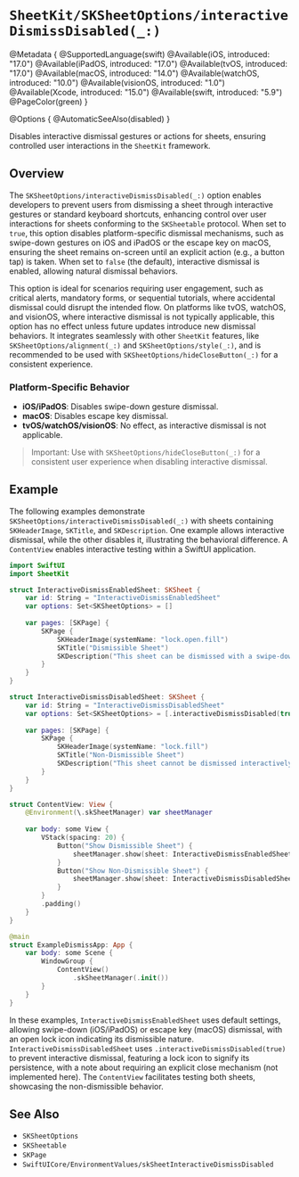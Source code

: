 # ``SheetKit/SKSheetOptions/interactiveDismissDisabled(_:)``

@Metadata {
    @SupportedLanguage(swift)
    @Available(iOS, introduced: "17.0")
    @Available(iPadOS, introduced: "17.0")
    @Available(tvOS, introduced: "17.0")
    @Available(macOS, introduced: "14.0")
    @Available(watchOS, introduced: "10.0")
    @Available(visionOS, introduced: "1.0")
    @Available(Xcode, introduced: "15.0")
    @Available(swift, introduced: "5.9")
    @PageColor(green)
}

@Options {
    @AutomaticSeeAlso(disabled)
}

Disables interactive dismissal gestures or actions for sheets, ensuring controlled user interactions in the `SheetKit` framework.

## Overview

The `SKSheetOptions/interactiveDismissDisabled(_:)` option enables developers to prevent users from dismissing a sheet through interactive gestures or standard keyboard shortcuts, enhancing control over user interactions for sheets conforming to the `SKSheetable` protocol. When set to `true`, this option disables platform-specific dismissal mechanisms, such as swipe-down gestures on iOS and iPadOS or the escape key on macOS, ensuring the sheet remains on-screen until an explicit action (e.g., a button tap) is taken. When set to `false` (the default), interactive dismissal is enabled, allowing natural dismissal behaviors.

This option is ideal for scenarios requiring user engagement, such as critical alerts, mandatory forms, or sequential tutorials, where accidental dismissal could disrupt the intended flow. On platforms like tvOS, watchOS, and visionOS, where interactive dismissal is not typically applicable, this option has no effect unless future updates introduce new dismissal behaviors. It integrates seamlessly with other `SheetKit` features, like `SKSheetOptions/alignment(_:)` and `SKSheetOptions/style(_:)`, and is recommended to be used with `SKSheetOptions/hideCloseButton(_:)` for a consistent experience.

### Platform-Specific Behavior

- **iOS/iPadOS**: Disables swipe-down gesture dismissal.
- **macOS**: Disables escape key dismissal.
- **tvOS/watchOS/visionOS**: No effect, as interactive dismissal is not applicable.

> Important: Use with `SKSheetOptions/hideCloseButton(_:)` for a consistent user experience when disabling interactive dismissal.

## Example

The following examples demonstrate `SKSheetOptions/interactiveDismissDisabled(_:)` with sheets containing `SKHeaderImage`, `SKTitle`, and `SKDescription`. One example allows interactive dismissal, while the other disables it, illustrating the behavioral difference. A `ContentView` enables interactive testing within a SwiftUI application.

```swift
import SwiftUI
import SheetKit

struct InteractiveDismissEnabledSheet: SKSheet {
    var id: String = "InteractiveDismissEnabledSheet"
    var options: Set<SKSheetOptions> = []
    
    var pages: [SKPage] {
        SKPage {
            SKHeaderImage(systemName: "lock.open.fill")
            SKTitle("Dismissible Sheet")
            SKDescription("This sheet can be dismissed with a swipe-down gesture or escape key. Feel free to explore!")
        }
    }
}

struct InteractiveDismissDisabledSheet: SKSheet {
    var id: String = "InteractiveDismissDisabledSheet"
    var options: Set<SKSheetOptions> = [.interactiveDismissDisabled(true)]
    
    var pages: [SKPage] {
        SKPage {
            SKHeaderImage(systemName: "lock.fill")
            SKTitle("Non-Dismissible Sheet")
            SKDescription("This sheet cannot be dismissed interactively. Use a button to close it (not implemented here).")
        }
    }
}

struct ContentView: View {
    @Environment(\.skSheetManager) var sheetManager
    
    var body: some View {
        VStack(spacing: 20) {
            Button("Show Dismissible Sheet") {
                sheetManager.show(sheet: InteractiveDismissEnabledSheet.self)
            }
            Button("Show Non-Dismissible Sheet") {
                sheetManager.show(sheet: InteractiveDismissDisabledSheet.self)
            }
        }
        .padding()
    }
}

@main
struct ExampleDismissApp: App {
    var body: some Scene {
        WindowGroup {
            ContentView()
                .skSheetManager(.init())
        }
    }
}
```

In these examples, `InteractiveDismissEnabledSheet` uses default settings, allowing swipe-down (iOS/iPadOS) or escape key (macOS) dismissal, with an open lock icon indicating its dismissible nature. `InteractiveDismissDisabledSheet` uses `.interactiveDismissDisabled(true)` to prevent interactive dismissal, featuring a lock icon to signify its persistence, with a note about requiring an explicit close mechanism (not implemented here). The `ContentView` facilitates testing both sheets, showcasing the non-dismissible behavior.

## See Also

- ``SKSheetOptions``
- ``SKSheetable``
- ``SKPage``
- ``SwiftUICore/EnvironmentValues/skSheetInteractiveDismissDisabled``
